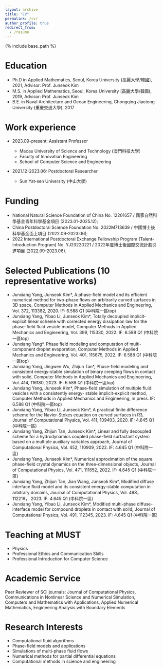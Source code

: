 ```yaml
---
layout: archive
title: "CV"
permalink: /cv/
author_profile: true
redirect_from:
  - /resume
---
```


{% include base_path %}

Education
======
* Ph.D in Applied Mathematics, Seoul, Korea University (高麗大學/韓國), 2021, Advisor: Prof. Junseok Kim
* M.S. in Applied Mathematics, Seoul, Korea University (高麗大學/韓國), 2019, Advisor: Prof. Junseok Kim
* B.E. in Naval Architecture and Ocean Engineering, Chongqing Jiaotong University (重慶交通大學), 2017

Work experience
======
* 2023.09-present: Assistant Professor
  * Macau University of Science and Technology (澳門科技大學)
  * Faculty of Innovation Engineering
  * School of Computer Science and Engineering

* 2021.12-2023.06: Postdoctoral Researcher
  * Sun Yat-sen University (中山大學)
  
Funding
======
* National Natural Science Foundation of China No. 12201657 / 國家自然科學基金青年科學基金項目 (2023.01-2025.12);
* China Postdoctoral Science Foundation No. 2022M713639 / 中國博士後科學基金面上項目 (2022.09-2023.06);
* 2022 International Postdoctoral Exchange Fellowship Program (Talent-Introduction
  Program) No. YJ20220221 / 2022年度博士後國際交流計劃引進項目 (2022.09-2023.06).

Selected Publications (10 representative works)
======
* Junxiang Yang, Junseok Kim*, A phase-field model and its efficient numerical method for two-phase flows on
arbitrarily curved surfaces in 3D space, Computer Methods in Applied Mechanics and Engineering, Vol. 372,
113382, 2020. IF: 6.588  Q1 (中科院一區top)
* Junxiang Yang, Yibao Li, Junseok Kim*, Totally decoupled implicit-explicit linear scheme with corrected energy
dissipation law for the phase-field fluid vesicle model, Computer Methods in Applied Mechanics and
Engineering, Vol. 399, 115330, 2022. IF: 6.588  Q1 (中科院一區top)
* Junxiang Yang*, Phase field modeling and computation of multi-component droplet evaporation, Computer
Methods in Applied Mechanics and Engineering, Vol. 401, 115675, 2022. IF: 6.588  Q1 (中科院一區top)
* Junxiang Yang, Jingwen Wu, Zhijun Tan*, Phase-field modeling and consistent energy-stable simulation of
binary creeping flows in contact with solid, Computer Methods in Applied Mechanics and Engineering, Vol.
414, 116180, 2023. IF: 6.588  Q1 (中科院一區top)
* Junxiang Yang, Junseok Kim*, Phase-field simulation of multiple fluid vesicles with a consistently energy-
stable implicit-explicit method, Computer Methods in Applied Mechanics and Engineering, in press. IF: 6.588
Q1 (中科院一區top)
* Junxiang Yang, Yibao Li, Junseok Kim*, A practical finite difference scheme for the Navier-Stokes equation on
curved surfaces in R3, Journal of Computational Physics, Vol. 411, 109403, 2020. IF: 4.645  Q1 (中科院一區)
* Junxiang Yang, Zhijun Tan, Junseok Kim*, Linear and fully decoupled scheme for a hydrodynamics coupled
phase-field surfactant system based on a multiple auxiliary variables approach, Journal of Computational
Physics, Vol. 452, 110909, 2022. IF: 4.645  Q1 (中科院一區)
* Junxiang Yang, Junseok Kim*, Numerical approximation of the square phase-field crystal dynamics on the
three-dimensional objects, Journal of Computational Physics, Vol. 471, 111652, 2022. IF: 4.645 Q1 (中科院一區)
* Junxiang Yang, Zhijun Tan, Jian Wang, Junseok Kim*, Modified diffuse interface fluid model and its consistent
energy-stable computation in arbitrary domains, Journal of Computational Physics, Vol. 488，112216， 2023.
IF: 4.645 Q1 (中科院一區)
* Junxiang Yang, Yibao Li, Junseok Kim*, Modified multi-phase diffuse-interface model for compound droplets
in contact with solid, Journal of Computational Physics, Vol. 491, 112345, 2023. IF: 4.645 Q1 (中科院一區)

  
Teaching at MUST
======
* Physics
* Professional Ethics and Communication Skills
* Professional Introduction for Computer Science
  
Academic Service
======
Peer Reviewer of SCI journals: Journal of Computational Physics, Communications in Nonlinear Science and Numerical Simulation,
Computers and Mathematics with Applications, Applied Numerical Mathematics, Engineering Analysis with Boundary Elements

Research Interests
======
* Computational fluid algorithms
* Phase-field models and applications
* Simulations of multi-phase fluid flows
* Numerical methods for partial differential equations
* Computational methods in science and engineering
